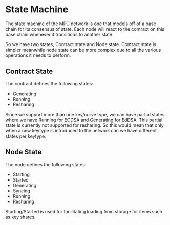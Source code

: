 # State Machine

The state machine of the MPC network is one that models off of a base chain for its consensus of state. Each node will react to the contract on this base chain whenever it transitions to another state.

So we have two states, Contract state and Node state. Contract state is simpler meanwhile node state can be more complex due to all the various operations it needs to perform.


## Contract State

The contract defines the following states:
- Generating
- Running
- Resharing

Since we support more than one key/curve type, we can have partial states where we have Running for ECDSA and Generating for EdDSA. This partial state is currently not supported for resharing. So this would mean that only when a new keytype is introduced to the network can we have different states per keytype.


## Node State

The node defines the following states:
- Starting
- Started
- Generating
- Syncing
- Running
- Resharing

Starting/Started is used for facilitating loading from storage for items such as key shares.

